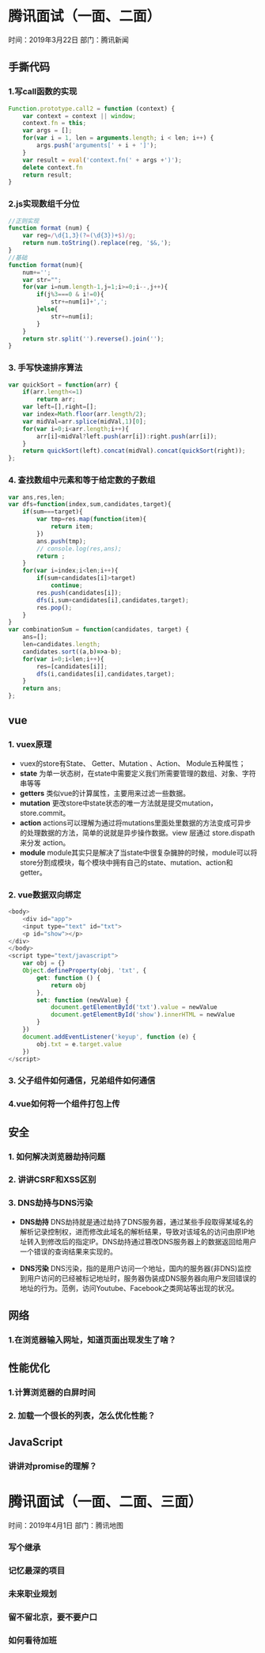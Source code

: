 # 腾讯面试（一面、二面）
时间：2019年3月22日
部门：腾讯新闻

## 手撕代码
### 1.写call函数的实现
```JavaScript
Function.prototype.call2 = function (context) {
    var context = context || window;
    context.fn = this;
    var args = [];
    for(var i = 1, len = arguments.length; i < len; i++) {
        args.push('arguments[' + i + ']');
    }
    var result = eval('context.fn(' + args +')');
    delete context.fn
    return result;
}
```

### 2.js实现数组千分位
```JavaScript
//正则实现
function format (num) {  
    var reg=/\d{1,3}(?=(\d{3})+$)/g;   
    return num.toString().replace(reg, '$&,');  
}
//基础
function format(num){
    num+='';
    var str="";
    for(var i=num.length-1,j=1;i>=0;i--,j++){
        if(j%3===0 & i!=0){
            str+=num[i]+',';
        }else{
            str+=num[i];
        }
    }
    return str.split('').reverse().join('');
}
```
### 3. 手写快速排序算法
```JavaScript
var quickSort = function(arr) {
    if(arr.length<=1)
        return arr;
    var left=[],right=[];    
    var index=Math.floor(arr.length/2);
    var midVal=arr.splice(midVal,1)[0];
    for(var i=0;i<arr.length;i++){
        arr[i]<midVal?left.push(arr[i]):right.push(arr[i]);
    }
    return quickSort(left).concat(midVal).concat(quickSort(right));
};
```
### 4. 查找数组中元素和等于给定数的子数组
```JavaScript
var ans,res,len;
var dfs=function(index,sum,candidates,target){
    if(sum===target){
        var tmp=res.map(function(item){
            return item;
        })
        ans.push(tmp);
        // console.log(res,ans);
        return ;
    }
    for(var i=index;i<len;i++){
        if(sum+candidates[i]>target)
            continue;
        res.push(candidates[i]);
        dfs(i,sum+candidates[i],candidates,target);
        res.pop();
    }
}
var combinationSum = function(candidates, target) {
    ans=[];
    len=candidates.length;
    candidates.sort((a,b)=>a-b);
    for(var i=0;i<len;i++){
        res=[candidates[i]];
        dfs(i,candidates[i],candidates,target);
    }
    return ans;
};
```

## vue
### 1. vuex原理
+ vuex的store有State、 Getter、Mutation 、Action、 Module五种属性；
+ **state** 为单一状态树，在state中需要定义我们所需要管理的数组、对象、字符串等等
+ **getters** 类似vue的计算属性，主要用来过滤一些数据。
+ **mutation** 更改store中state状态的唯一方法就是提交mutation，store.commit。
+ **action** actions可以理解为通过将mutations里面处里数据的方法变成可异步的处理数据的方法，简单的说就是异步操作数据。view 层通过 store.dispath 来分发 action。
+ **module** module其实只是解决了当state中很复杂臃肿的时候，module可以将store分割成模块，每个模块中拥有自己的state、mutation、action和getter。

### 2. vue数据双向绑定
```JavaScript
<body>
    <div id="app">
    <input type="text" id="txt">
    <p id="show"></p>
</div>
</body>
<script type="text/javascript">
    var obj = {}
    Object.defineProperty(obj, 'txt', {
        get: function () {
            return obj
        },
        set: function (newValue) {
            document.getElementById('txt').value = newValue
            document.getElementById('show').innerHTML = newValue
        }
    })
    document.addEventListener('keyup', function (e) {
        obj.txt = e.target.value
    })
</script>
```

### 3. 父子组件如何通信，兄弟组件如何通信

### 4.vue如何将一个组件打包上传

## 安全
### 1. 如何解决浏览器劫持问题

### 2. 讲讲CSRF和XSS区别


### 3. DNS劫持与DNS污染
+ **DNS劫持** DNS劫持就是通过劫持了DNS服务器，通过某些手段取得某域名的解析记录控制权，进而修改此域名的解析结果，导致对该域名的访问由原IP地址转入到修改后的指定IP。DNS劫持通过篡改DNS服务器上的数据返回给用户一个错误的查询结果来实现的。

+ **DNS污染**  DNS污染，指的是用户访问一个地址，国内的服务器(非DNS)监控到用户访问的已经被标记地址时，服务器伪装成DNS服务器向用户发回错误的地址的行为。范例，访问Youtube、Facebook之类网站等出现的状况。



## 网络
### 1.在浏览器输入网址，知道页面出现发生了啥？

## 性能优化
### 1.计算浏览器的白屏时间

### 2. 加载一个很长的列表，怎么优化性能？

## JavaScript
### 讲讲对promise的理解？


# 腾讯面试（一面、二面、三面）
时间：2019年4月1日
部门：腾讯地图

### 写个继承
### 记忆最深的项目
### 未来职业规划
### 留不留北京，要不要户口
### 如何看待加班
